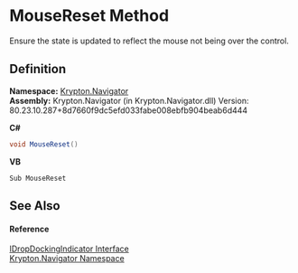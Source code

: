 # MouseReset Method


Ensure the state is updated to reflect the mouse not being over the control.



## Definition
**Namespace:** <a href="a21ac074-d119-3dc6-bd1c-d3a12c0128bc.md">Krypton.Navigator</a>  
**Assembly:** Krypton.Navigator (in Krypton.Navigator.dll) Version: 80.23.10.287+8d7660f9dc5efd033fabe008ebfb904beab6d444

**C#**
``` C#
void MouseReset()
```
**VB**
``` VB
Sub MouseReset
```



## See Also


#### Reference
<a href="25b94b48-134e-8121-437e-bbfd3fe7b8c9.md">IDropDockingIndicator Interface</a>  
<a href="a21ac074-d119-3dc6-bd1c-d3a12c0128bc.md">Krypton.Navigator Namespace</a>  
